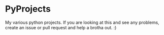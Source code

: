 # PyProjects
 My various python projects. If you are looking at this and see any problems, create an issue or pull request and help a brotha out. :) 
